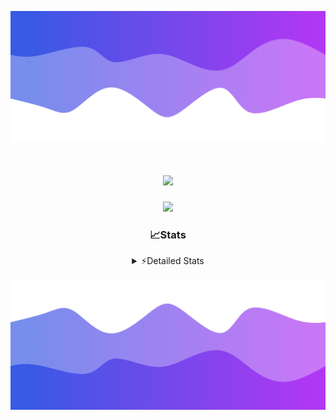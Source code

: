 ![Header](./header.png)
<div align="center">

<h1 align="center">
  <a href="https://git.io/typing-svg">
    <img src="https://readme-typing-svg.herokuapp.com/?lines=Hello,+There!+%F0%9F%91%8B;This+is+chicho.;Owner+on+Ocean;&center=true&size=25">
  </a>
</h1>
  
<p align="center">
  <img src="https://lanyard.cnrad.dev/api/852683595378196480" />
</p>

### 📈Stats
<details>
    <summary> ⚡Detailed Stats</summary>
    <br/>

<!--START_SECTION:waka-->
![Code Time](http://img.shields.io/badge/Code%20Time-959%20hrs%2040%20mins-blue)

![Profile Views](http://img.shields.io/badge/Profile%20Views-0-blue)

**🐱 My GitHub Data** 

> 📦 187.7 kB Used in GitHub's Storage 
 > 
> 🏆 0 Contributions in the Year 2025
 > 
> 🚫 Not Opted to Hire
 > 
> 📜 15 Public Repositories 
 > 
> 🔑 10 Private Repositories 
 > 
**I'm a Night 🦉** 

```text
🌞 Morning                25 commits          █░░░░░░░░░░░░░░░░░░░░░░░░   05.52 % 
🌆 Daytime                66 commits          ████░░░░░░░░░░░░░░░░░░░░░   14.57 % 
🌃 Evening                184 commits         ██████████░░░░░░░░░░░░░░░   40.62 % 
🌙 Night                  178 commits         ██████████░░░░░░░░░░░░░░░   39.29 % 
```
📅 **I'm Most Productive on Tuesday** 

```text
Monday                   27 commits          █░░░░░░░░░░░░░░░░░░░░░░░░   05.96 % 
Tuesday                  114 commits         ██████░░░░░░░░░░░░░░░░░░░   25.17 % 
Wednesday                83 commits          █████░░░░░░░░░░░░░░░░░░░░   18.32 % 
Thursday                 66 commits          ████░░░░░░░░░░░░░░░░░░░░░   14.57 % 
Friday                   74 commits          ████░░░░░░░░░░░░░░░░░░░░░   16.34 % 
Saturday                 43 commits          ██░░░░░░░░░░░░░░░░░░░░░░░   09.49 % 
Sunday                   46 commits          ███░░░░░░░░░░░░░░░░░░░░░░   10.15 % 
```


📊 **This Week I Spent My Time On** 

```text
🕑︎ Time Zone: America/Argentina/Buenos_Aires

💬 Programming Languages: 
TypeScript               36 hrs 20 mins      ███████████████████████░░   91.69 % 
JSON                     1 hr 46 mins        █░░░░░░░░░░░░░░░░░░░░░░░░   04.48 % 
Python                   29 mins             ░░░░░░░░░░░░░░░░░░░░░░░░░   01.26 % 
Other                    28 mins             ░░░░░░░░░░░░░░░░░░░░░░░░░   01.19 % 
JavaScript               16 mins             ░░░░░░░░░░░░░░░░░░░░░░░░░   00.69 % 

🔥 Editors: 
Cursor                   39 hrs 38 mins      █████████████████████████   100.00 % 

🐱‍💻 Projects: 
ocean-backend            32 hrs 23 mins      ████████████████████░░░░░   81.74 % 
ocean                    6 hrs 42 mins       ████░░░░░░░░░░░░░░░░░░░░░   16.90 % 
Unknown Project          28 mins             ░░░░░░░░░░░░░░░░░░░░░░░░░   01.19 % 
asdada                   3 mins              ░░░░░░░░░░░░░░░░░░░░░░░░░   00.17 % 

💻 Operating System: 
Windows                  39 hrs 38 mins      █████████████████████████   100.00 % 
```

**I Mostly Code in JavaScript** 

```text
JavaScript               8 repos             ██████░░░░░░░░░░░░░░░░░░░   25.81 % 
HTML                     7 repos             ██████░░░░░░░░░░░░░░░░░░░   22.58 % 
TypeScript               2 repos             ██░░░░░░░░░░░░░░░░░░░░░░░   06.45 % 
Astro                    1 repo              █░░░░░░░░░░░░░░░░░░░░░░░░   03.23 % 
SCSS                     1 repo              █░░░░░░░░░░░░░░░░░░░░░░░░   03.23 % 
```




 Last Updated on 16/01/2025 15:16:09 UTC
<!--END_SECTION:waka-->
</details>

![Footer](./footer.png)
